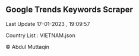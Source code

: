

## Google Trends Keywords Scraper 
 
Last Update 17-01-2023 , 19:09:57

Country List :
VIETNAM.json



© Abdul Muttaqin 
